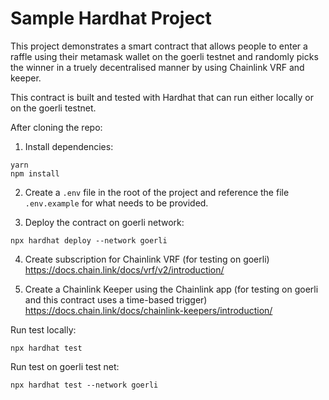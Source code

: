 # Sample Hardhat Project

This project demonstrates a smart contract that allows people to enter a raffle
using their metamask wallet on the goerli testnet and randomly picks the winner in 
a truely decentralised manner by using Chainlink VRF and keeper.

This contract is built and tested with Hardhat that can run either locally or on the 
goerli testnet.

After cloning the repo:

1. Install dependencies:
```shell
yarn
npm install
```

2. Create a `.env` file in the root of the project and reference the file `.env.example` for what needs to be provided.

3. Deploy the contract on goerli network:
``` shell
npx hardhat deploy --network goerli
```

4. Create subscription for Chainlink VRF (for testing on goerli)
https://docs.chain.link/docs/vrf/v2/introduction/

5. Create a Chainlink Keeper using the Chainlink app (for testing on goerli and this contract uses a time-based trigger)
https://docs.chain.link/docs/chainlink-keepers/introduction/

Run test locally:
```shell
npx hardhat test
```

Run test on goerli test net:
```shell
npx hardhat test --network goerli
```